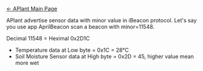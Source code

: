 [← APlant Main Page](APlant.md)

APlant advertise sensor data with minor value in iBeacon protocol. Let's
say you use app AprilBeacon scan a beacon with minor=11548.

Decimal 11548 = Heximal 0x2D1C

  - Temperature data at Low byte = 0x1C = 28℃
  - Soil Moisture Sensor data at High byte = 0x2D = 45, higher value
    mean more wet
